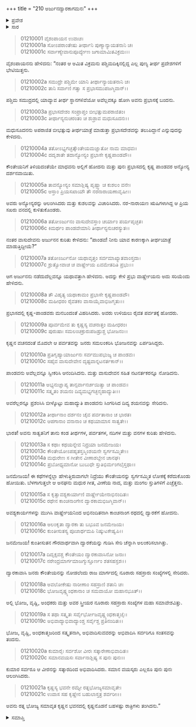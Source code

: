 +++
title = "210 ಅರ್ಜುನದ್ವಾರಕಾಗಮನಃ"
+++

<details><summary>ಪ್ರವೇಶ</summary>


।।   ಓಂ ಓಂ ನಮೋ ನಾರಾಯಣಾಯ।।   ಶ್ರೀ ವೇದವ್ಯಾಸಾಯ ನಮಃ ।।

ಶ್ರೀ ಕೃಷ್ಣದ್ವೈಪಾಯನ ವೇದವ್ಯಾಸ ವಿರಚಿತ  

**ಶ್ರೀ ಮಹಾಭಾರತ**

**ಆದಿ ಪರ್ವ**

**ಅರ್ಜುನವನವಾಸ ಪರ್ವ**

**ಅಧ್ಯಾಯ 210**

</details>


<details><summary>ಸಾರ</summary>

ಪ್ರಭಾಸದಲ್ಲಿ ಕೃಷ್ಣನನ್ನು ಭೇಟಿಯಾದುದು (1-4). ಒಟ್ಟಿಗೇ ವನವಿಹಾರ, ಭೋಜನ, ಮನೋರಂಜನೆಗಳನ್ನು ಗೈದು, ಅರ್ಜುನನ್ನು ದ್ವಾರಕೆಗೆ ಕರೆದುಕೊಂಡು ಹೋದುದು, ಕೃಷ್ಣನ ಭವನದಲ್ಲಿ ಅರ್ಜುನನ ವಾಸ (5-21).

</details>


> 01210001 ವೈಶಂಪಾಯನ ಉವಾಚ।  
01210001a ಸೋಽಪರಾಂತೇಷು ತೀರ್ಥಾನಿ ಪುಣ್ಯಾನ್ಯಾಯತನಾನಿ ಚ।  
01210001c ಸರ್ವಾಣ್ಯೇವಾನುಪೂರ್ವ್ಯೇಣ ಜಗಾಮಾಮಿತವಿಕ್ರಮಃ।।

ವೈಶಂಪಾಯನನು ಹೇಳಿದನು: “ನಂತರ ಆ ಅಮಿತ ವಿಕ್ರಮನು ಪಶ್ಚಿಮದಿಕ್ಕಿನಲ್ಲಿದ್ದ ಎಲ್ಲ ಪುಣ್ಯ ತೀರ್ಥ ಪ್ರದೇಶಗಳಿಗೆ ಭೇಟಿಯಿತ್ತನು.

> 01210002a ಸಮುದ್ರೇ ಪಶ್ಚಿಮೇ ಯಾನಿ ತೀರ್ಥಾನ್ಯಾಯತನಾನಿ ಚ।  
01210002c ತಾನಿ ಸರ್ವಾಣಿ ಗತ್ವಾ ಸ ಪ್ರಭಾಸಮುಪಜಗ್ಮಿವಾನ್।।

ಪಶ್ಚಿಮ ಸಮುದ್ರದಲ್ಲಿ ಯಾವ್ಯಾವ ತೀರ್ಥ ಸ್ಥಾನಗಳಿವೆಯೋ ಅವೆಲ್ಲವಕ್ಕೂ ಹೋಗಿ ಅವನು ಪ್ರಭಾಸಕ್ಕೆ ಬಂದನು.

> 01210003a ಪ್ರಭಾಸದೇಶಂ ಸಂಪ್ರಾಪ್ತಂ ಬೀಭತ್ಸುಮಪರಾಜಿತಂ।  
01210003c ತೀರ್ಥಾನ್ಯನುಚರಂತಂ ಚ ಶುಶ್ರಾವ ಮಧುಸೂದನಃ।।

ಮಧುಸೂದನನು ಅಪರಾಜಿತ ಬೀಭತ್ಸುವು ತೀರ್ಥಯಾತ್ರೆ ಮಾಡುತ್ತಾ ಪ್ರಭಾಸದೇಶವನ್ನು ತಲುಪಿದ್ದಾನೆ ಎನ್ನುವುದನ್ನು ಕೇಳಿದನು.

> 01210004a ತತೋಽಭ್ಯಗಚ್ಛತ್ಕೌಂತೇಯಮಜ್ಞಾತೋ ನಾಮ ಮಾಧವಃ।  
01210004c ದದೃಶಾತೇ ತದಾನ್ಯೋನ್ಯಂ ಪ್ರಭಾಸೇ ಕೃಷ್ಣಪಾಂಡವೌ।।

ಕೌಂತೇಯನಿಗೆ ತಿಳಿಯದಂತೆಯೇ ಮಾಧವನು ಅಲ್ಲಿಗೆ ಹೋದನು ಮತ್ತು ಪುನಃ ಪ್ರಭಾಸದಲ್ಲಿ ಕೃಷ್ಣ ಪಾಂಡವರ ಅನ್ಯೋನ್ಯ ದರ್ಶನವಾಯಿತು.

> 01210005a ತಾವನ್ಯೋನ್ಯಂ ಸಮಾಶ್ಲಿಷ್ಯ ಪೃಷ್ಟ್ವಾ ಚ ಕುಶಲಂ ವನೇ।  
01210005c ಆಸ್ತಾಂ ಪ್ರಿಯಸಖಾಯೌ ತೌ ನರನಾರಾಯಣಾವೃಷೀ।।

ಅವರು ಅನ್ಯೋನ್ಯರನ್ನು ಆಲಂಗಿಸಿದರು ಮತ್ತು ಕುಶಲವನ್ನು ವಿಚಾರಿಸಿದರು. ನರ-ನಾರಾಯಣ ಋಷಿಗಳಾಗಿದ್ದ ಆ ಪ್ರಿಯ ಸಖರು ವನದಲ್ಲಿ ಕುಳಿತುಕೊಂಡರು.

> 01210006a ತತೋಽರ್ಜುನಂ ವಾಸುದೇವಸ್ತಾಂ ಚರ್ಯಾಂ ಪರ್ಯಪೃಚ್ಛತ।   
01210006c ಕಿಮರ್ಥಂ ಪಾಂಡವೇಮಾನಿ ತೀರ್ಥಾನ್ಯನುಚರಸ್ಯುತ।।

ನಂತರ ವಾಸುದೇವನು ಅರ್ಜುನನ ಕುರಿತು ಕೇಳಿದನು: “ಪಾಂಡವ! ನೀನು ಯಾವ ಕಾರಣಕ್ಕಾಗಿ ತೀರ್ಥಯಾತ್ರೆ ಮಾಡುತ್ತಿದ್ದೀಯೆ?”

> 01210007a ತತೋಽರ್ಜುನೋ ಯಥಾವೃತ್ತಂ ಸರ್ವಮಾಖ್ಯಾತವಾಂಸ್ತದಾ।  
01210007c ಶ್ರುತ್ವೋವಾಚ ಚ ವಾರ್ಷ್ಣೇಯ ಏವಮೇತದಿತಿ ಪ್ರಭುಃ।।

ಆಗ ಅರ್ಜುನನು ನಡೆದುದೆಲ್ಲವನ್ನೂ ಯಥಾವತ್ತಾಗಿ ಹೇಳಿದನು. ಅದನ್ನು ಕೇಳಿ ಪ್ರಭು ವಾರ್ಷ್ಣೇಯನು ಅದು ಸರಿಯೆಂದು ಹೇಳಿದನು.

> 01210008a ತೌ ವಿಹೃತ್ಯ ಯಥಾಕಾಮಂ ಪ್ರಭಾಸೇ ಕೃಷ್ಣಪಾಂಡವೌ।  
01210008c ಮಹೀಧರಂ ರೈವತಕಂ ವಾಸಾಯೈವಾಭಿಜಗ್ಮತುಃ।।

ಪ್ರಭಾಸದಲ್ಲಿ ಕೃಷ್ಣ-ಪಾಂಡವರು ಮನಬಂದಂತೆ ವಿಹರಿಸಿದರು. ಅವರು ಉಳಿಯಲು ರೈವತ ಪರ್ವತಕ್ಕೆ ಹೋದರು.

> 01210009a ಪೂರ್ವಮೇವ ತು ಕೃಷ್ಣಸ್ಯ ವಚನಾತ್ತಂ ಮಹೀಧರಂ।  
01210009c ಪುರುಷಾಃ ಸಮಲಂಚಕ್ರುರುಪಜಹ್ರುಶ್ಚ ಭೋಜನಂ।।

ಕೃಷ್ಣನ ವಚನದಂತೆ ಮೊದಲೇ ಆ ಪರ್ವತವನ್ನು ಜನರು ಸಮಲಂಕರಿಸಿ ಭೋಜನವನ್ನು ಏರ್ಪಡಿಸಿದ್ದರು.

> 01210010a ಪ್ರತಿಗೃಹ್ಯಾಯಾರ್ಜುನಃ ಸರ್ವಮುಪಭುಜ್ಯ ಚ ಪಾಂಡವಃ।  
01210010c ಸಹೈವ ವಾಸುದೇವೇನ ದೃಷ್ಟವಾನ್ನಟನರ್ತಕಾನ್।।

ಪಾಂಡವನು ಅವೆಲ್ಲವನ್ನೂ ಸ್ವೀಕರಿಸಿ ಆನಂದಿಸಿದನು. ಮತ್ತು ವಾಸುದೇವನ ಸಹಿತ ನಟನರ್ತಕರನ್ನೂ ನೋಡಿದನು.

> 01210011a ಅಭ್ಯನುಜ್ಞಾಪ್ಯ ತಾನ್ಸರ್ವಾನರ್ಚಯಿತ್ವಾ ಚ ಪಾಂಡವಃ।  
01210011c ಸತ್ಕೃತಂ ಶಯನಂ ದಿವ್ಯಮಭ್ಯಗಚ್ಛನ್ಮಹಾದ್ಯುತಿಃ।।

ಅವರೆಲ್ಲರನ್ನೂ ಪ್ರಶಂಸಿಸಿ ಬೀಳ್ಕೊಟ್ಟು ಮಹಾದ್ಯುತಿ ಪಾಂಡವನು ಸಿಂಗರಿಸಿದ ದಿವ್ಯ ಶಯನವನ್ನು ಸೇರಿದನು.

> 01210012a ತೀರ್ಥಾನಾಂ ದರ್ಶನಂ ಚೈವ ಪರ್ವತಾನಾಂ ಚ ಭಾರತ।   
01210012c ಆಪಗಾನಾಂ ವನಾನಾಂ ಚ ಕಥಯಾಮಾಸ ಸಾತ್ವತೇ।।

ಭಾರತ! ಅವನು ಸಾತ್ವತನಿಗೆ ತಾನು ಕಂಡ ತೀರ್ಥಗಳ, ಪರ್ವತಗಳ, ನದಿಗಳ ಮತ್ತು ವನಗಳ ಕುರಿತು ಹೇಳಿದನು.

> 01210013a ಸ ಕಥಾಃ ಕಥಯನ್ನೇವ ನಿದ್ರಯಾ ಜನಮೇಜಯ।  
01210013c ಕೌಂತೇಯೋಽಪಹೃತಸ್ತಸ್ಮಿಂಶಯನೇ ಸ್ವರ್ಗಸಮ್ಮಿತೇ।।  
01210014a ಮಧುರೇಣ ಸ ಗೀತೇನ ವೀಣಾಶಬ್ದೇನ ಚಾನಘ।  
01210014c ಪ್ರಬೋಧ್ಯಮಾನೋ ಬುಬುಧೇ ಸ್ತುತಿಭಿರ್ಮಂಗಲೈಸ್ತಥಾ।।

ಜನಮೇಜಯ! ಈ ಕಥೆಗಳನ್ನೆಲ್ಲಾ ಹೇಳುತ್ತಿರುವಾಗಲೇ ನಿದ್ರೆಯು ಕೌಂತೇಯನನ್ನು ಸ್ವರ್ಗಸಮ್ಮಿತ ಲೋಕಕ್ಕೆ ಕರೆದುಕೊಂಡು ಹೋಯಿತು. ಬೆಳಗಾಗುತ್ತಲೇ ಆ ಅನಘನು ಮಧುರ ಗೀತ, ವೀಣೆಯ ನಾದ, ಮತ್ತು ಮಂಗಲ ಸ್ತುತಿಗಳಿಗೆ ಎಚ್ಚೆತ್ತನು.

> 01210015a ಸ ಕೃತ್ವಾವಶ್ಯಕಾರ್ಯಾಣಿ ವಾರ್ಷ್ಣೇಯೇನಾಭಿನಂದಿತಃ।  
01210015c ರಥೇನ ಕಾಂಚನಾಂಗೇನ ದ್ವಾರಕಾಮಭಿಜಗ್ಮಿವಾನ್।।

ಅವಶ್ಯಕಾರ್ಯಗಳನ್ನು ಮುಗಿಸಿ ವಾರ್ಷ್ಣೇಯನಿಂದ ಅಭಿನಂದಿತನಾಗಿ ಕಾಂಚನಾಂಗ ರಥದಲ್ಲಿ ದ್ವಾರಕೆಗೆ ಹೋದನು.

> 01210016a ಅಲಂಕೃತಾ ದ್ವಾರಕಾ ತು ಬಭೂವ ಜನಮೇಜಯ।  
01210016c ಕುಂತೀಸುತಸ್ಯ ಪೂಜಾರ್ಥಮಪಿ ನಿಷ್ಕುಟಕೇಷ್ವಪಿ।।

ಜನಮೇಜಯ! ಕುಂತೀಸುತನ ಗೌರವಾರ್ಥವಾಗಿ ದ್ವಾರಕೆಯನ್ನು ಗುಡಿಸಿ ಸೇರಿ ಚೆನ್ನಾಗಿ ಅಲಂಕರಿಸಲಾಗಿತ್ತು.

> 01210017a ದಿದೃಕ್ಷವಶ್ಚ ಕೌಂತೇಯಂ ದ್ವಾರಕಾವಾಸಿನೋ ಜನಾಃ।  
01210017c ನರೇಂದ್ರಮಾರ್ಗಮಾಜಗ್ಮುಸ್ತೂರ್ಣಂ ಶತಸಹಸ್ರಶಃ।।

ದ್ವಾರಕಾವಾಸಿ ಜನರು ಕೌಂತೇಯನನ್ನು ನೋಡಲೆಂದು ರಾಜ ಮಾರ್ಗದಲ್ಲಿ ನೂರಾರು ಸಹಸ್ರಾರು ಸಂಖ್ಯೆಗಳಲ್ಲಿ ಸೇರಿದರು.

> 01210018a ಅವಲೋಕೇಷು ನಾರೀಣಾಂ ಸಹಸ್ರಾಣಿ ಶತಾನಿ ಚ।  
01210018c ಭೋಜವೃಷ್ಣ್ಯಂಧಕಾನಾಂ ಚ ಸಮವಾಯೋ ಮಹಾನಭೂತ್।।

ಅಲ್ಲಿ ಭೋಜ, ವೃಷ್ಣಿ, ಅಂಧಕರು ಮತ್ತು ಅವರ ಸ್ತ್ರೀಯರ ನೂರಾರು ಸಹಸ್ರಾರು ಸಂಖ್ಯೆಗಳ ಮಹಾ ಸಮಾವೇಶವಿತ್ತು.

> 01210019a ಸ ತಥಾ ಸತ್ಕೃತಃ ಸರ್ವೈರ್ಭೋಜವೃಷ್ಣ್ಯಂಧಕಾತ್ಮಜೈಃ।   
01210019c ಅಭಿವಾದ್ಯಾಭಿವಾದ್ಯಾಂಶ್ಚ ಸರ್ವೈಶ್ಚ ಪ್ರತಿನಂದಿತಃ।।

ಭೋಜ, ವೃಷ್ಣಿ, ಅಂಧಕಾತ್ಮಜರಿಂದ ಸತ್ಕೃತನಾಗಿ, ಅಭಿವಾದಿಸುವವರನ್ನು ಅಭಿವಾದಿಸಿ ಸರ್ವರಿಗೂ ಸಂತಸವನ್ನು ತಂದನು.

> 01210020a ಕುಮಾರೈಃ ಸರ್ವಶೋ ವೀರಃ ಸತ್ಕಾರೇಣಾಭಿವಾದಿತಃ।  
01210020c ಸಮಾನವಯಸಃ ಸರ್ವಾನಾಶ್ಲಿಷ್ಯ ಸ ಪುನಃ ಪುನಃ।।

ಕುಮಾರ ಸರ್ವರೂ ಆ ವೀರನನ್ನು ಸತ್ಕಾರದಿಂದ ಅಭಿವಾದಿಸಿದರು. ಸಮಾನ ವಯಸ್ಕರು ಎಲ್ಲರೂ ಪುನಃ ಪುನಃ ಆಲಂಗಿಸಿದರು.

> 01210021a ಕೃಷ್ಣಸ್ಯ ಭವನೇ ರಮ್ಯೇ ರತ್ನಭೋಜ್ಯಸಮಾವೃತೇ।  
01210021c ಉವಾಸ ಸಹ ಕೃಷ್ಣೇನ ಬಹುಲಾಸ್ತತ್ರ ಶರ್ವರೀಃ।।

ಅವನು ರತ್ನ ಭೋಜ್ಯ ಸಮಾವೃತ ಕೃಷ್ಣನ ಭವನದಲ್ಲಿ ಕೃಷ್ಣನೊಡನೆ ಬಹಳಷ್ಟು ರಾತ್ರಿಗಳು ತಂಗಿದನು.”


<details><summary>ಸಮಾಪ್ತಿ</summary>


ಇತಿ ಶ್ರೀಮಹಾಭಾರತೇ ಆದಿಪರ್ವಣಿ ಅರ್ಜುನವನವಾಸಪರ್ವಣಿ ಅರ್ಜುನದ್ವಾರಕಾಗಮನೇ ದಶಾಧಿಕದ್ವಿಶತತಮೋಽಧ್ಯಾಯಃ।।  
ಇದು ಶ್ರೀಮಹಾಭಾರತದ ಆದಿಪರ್ವದಲ್ಲಿ ಅರ್ಜುನವನವಾಸಪರ್ವದಲ್ಲಿ ಅರ್ಜುನದ್ವಾರಕಾಗಮನ ಎನ್ನುವ ಇನ್ನೂರಾಹತ್ತನೆಯ ಅಧ್ಯಾಯವು.
ಇತಿ ಶ್ರೀಮಹಾಭಾರತೇ ಆದಿಪರ್ವಣಿ ಅರ್ಜುನವನವಾಸಪರ್ವಃ।।  
ಇದು ಶ್ರೀಮಹಾಭಾರತದ ಆದಿಪರ್ವದಲ್ಲಿ ಅರ್ಜುನವನವಾಸಪರ್ವವು.
ಇದೂವರೆಗಿನ ಒಟ್ಟು ಮಹಾಪರ್ವಗಳು-0/18, ಉಪಪರ್ವಗಳು-16/100, ಅಧ್ಯಾಯಗಳು-210/1995, ಶ್ಲೋಕಗಳು-6713/73784.

</details>

